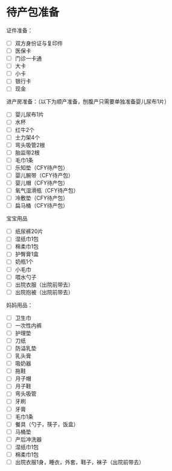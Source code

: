 # 待产包准备

证件准备：
- [ ] 双方身份证与复印件
- [ ] 医保卡
- [ ] 门诊一卡通
- [ ] 大卡
- [ ] 小卡
- [ ] 银行卡
- [ ] 现金

进产房准备：（以下为顺产准备，刨腹产只需要单独准备婴儿尿布1片）
- [ ] 婴儿尿布1片
- [ ] 水杯
- [ ] 红牛2个
- [ ] 士力架4个
- [ ] 弯头吸管2根
- [ ] 胎监带2根
- [ ] 毛巾1条
- [ ] 乐知垫（CFY待产包）
- [ ] 婴儿腕带（CFY待产包）
- [ ] 婴儿帽（CFY待产包）
- [ ] 氧气湿滑瓶（CFY待产包）
- [ ] 冷敷垫（CFY待产包）
- [ ] 扁马桶（CFY待产包）

宝宝用品
- [ ] 纸尿裤20片
- [ ] 湿纸巾1包
- [ ] 棉柔巾1包
- [ ] 护臀膏1盒
- [ ] 奶瓶1个
- [ ] 小毛巾
- [ ] 喂水勺子
- [ ] 出院衣服（出院前带去）
- [ ] 出院抱被（出院前带去）

妈妈用品：
- [ ] 卫生巾
- [ ] 一次性内裤
- [ ] 护理垫
- [ ] 刀纸
- [ ] 防溢乳垫
- [ ] 乳头膏
- [ ] 吸奶器
- [ ] 拖鞋
- [ ] 月子帽
- [ ] 月子鞋
- [ ] 弯头吸管
- [ ] 牙刷
- [ ] 牙膏
- [ ] 毛巾1条
- [ ] 餐具（勺子，筷子，饭盒）
- [ ] 马桶垫
- [ ] 产后冲洗器
- [ ] 湿纸巾1包
- [ ] 棉柔巾1包
- [ ] 出院衣服1身，睡衣，外套，鞋子，袜子（出院前带去）
